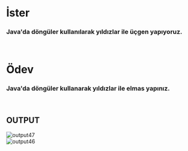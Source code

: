 # İster
### Java'da döngüler kullanılarak yıldızlar ile üçgen yapıyoruz.

<br>

# Ödev
### Java'da döngüler kullanarak yıldızlar ile elmas yapınız.

<br>

## **OUTPUT**
![output47](https://user-images.githubusercontent.com/74976052/132256880-19a02764-3a64-4477-b64c-db36905bf83d.png)  
![output46](https://user-images.githubusercontent.com/74976052/132256884-2423d777-b4c7-4902-973f-bc01d1906141.png)